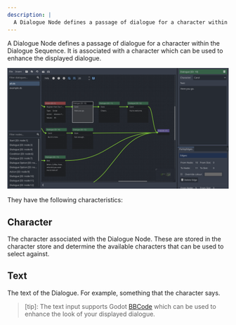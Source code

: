 ```yaml
---
description: |
  A Dialogue Node defines a passage of dialogue for a character within the Dialogue Sequence. It is associated with a character which can be used to enhance the displayed dialogue.
---
```


A Dialogue Node defines a passage of dialogue for a character within the
Dialogue Sequence. It is associated with a character which can be used to
enhance the displayed dialogue.

![dialogue-node](../../../www/static/docs/dialogue/dialogue-node.png)

They have the following characteristics:

## Character

The character associated with the Dialogue Node. These are stored in the
character store and determine the available characters that can be used to
select against.

## Text

The text of the Dialogue. For example, something that the character says.

> [tip]: The text input supports Godot
> [BBCode](https://docs.godotengine.org/en/latest/tutorials/ui/bbcode_in_richtextlabel.html)
> which can be used to enhance the look of your displayed dialogue.
